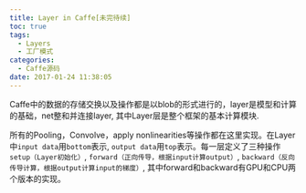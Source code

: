 ```yaml
---
title: Layer in Caffe[未完待续]
toc: true
tags:
  - Layers
  - 工厂模式
categories:
  - Caffe源码
date: 2017-01-24 11:38:05
---
```


Caffe中的数据的存储交换以及操作都是以blob的形式进行的，layer是模型和计算的基础，net整和并连接layer, 其中Layer层是整个框架的基本计算模块.

<!--more-->

所有的Pooling，Convolve，apply nonlinearities等操作都在这里实现。在Layer中`input data`用`bottom`表示, `output data`用`top`表示。每一层定义了三种操作`setup（Layer初始化）`, `forward（正向传导，根据input计算output）`, `backward（反向传导计算，根据output计算input的梯度）`, 其中forward和backward有GPU和CPU两个版本的实现。

